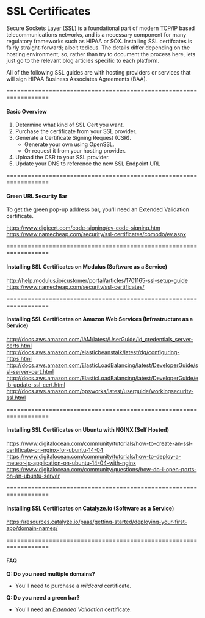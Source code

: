 SSL Certificates  
=================================
Secure Sockets Layer (SSL) is a foundational part of modern [TCP](http://en.wikipedia.org/wiki/Transport_Layer_Security)/IP based telecommunications networks, and is a necessary component for many regulatory frameworks such as HIPAA or SOX.  Installing SSL certifcates is fairly straight-forward; albeit tedious.  The details differ depending on the hosting environment; so, rather than try to document the process here, lets just go to the relevant blog articles specific to each platform. 

All of the following SSL guides are with hosting providers or services that will sign HIPAA Business Associates Agreements (BAA).  

==================================================================
#### Basic Overview  

1.  Determine what kind of SSL Cert you want.
2.  Purchase the certificate from your SSL provider.
3.  Generate a Certificate Signing Request (CSR).
    - Generate your own using OpenSSL.
    - Or request it from your hosting provider.
4.  Upload the CSR to your SSL provider.
5.  Update your DNS to reference the new SSL Endpoint URL


==================================================================
#### Green URL Security Bar    
To get the green pop-up address bar, you'll need an Extended Validation certificate.

https://www.digicert.com/code-signing/ev-code-signing.htm  
https://www.namecheap.com/security/ssl-certificates/comodo/ev.aspx  


==================================================================
#### Installing SSL Certificates on Modulus (Software as a Service)

http://help.modulus.io/customer/portal/articles/1701165-ssl-setup-guide  
https://www.namecheap.com/security/ssl-certificates/  

==================================================================
#### Installing SSL Certificates on Amazon Web Services (Infrastructure as a Service)

http://docs.aws.amazon.com/IAM/latest/UserGuide/id_credentials_server-certs.html
http://docs.aws.amazon.com/elasticbeanstalk/latest/dg/configuring-https.html
http://docs.aws.amazon.com/ElasticLoadBalancing/latest/DeveloperGuide/ssl-server-cert.html
http://docs.aws.amazon.com/ElasticLoadBalancing/latest/DeveloperGuide/elb-update-ssl-cert.html
http://docs.aws.amazon.com/opsworks/latest/userguide/workingsecurity-ssl.html

==================================================================
#### Installing SSL Certificates on Ubuntu with NGINX (Self Hosted)
https://www.digitalocean.com/community/tutorials/how-to-create-an-ssl-certificate-on-nginx-for-ubuntu-14-04  
https://www.digitalocean.com/community/tutorials/how-to-deploy-a-meteor-js-application-on-ubuntu-14-04-with-nginx  
https://www.digitalocean.com/community/questions/how-do-i-open-ports-on-an-ubuntu-server  


==================================================================
#### Installing SSL Certificates on Catalyze.io (Software as a Service)

https://resources.catalyze.io/paas/getting-started/deploying-your-first-app/domain-names/

==================================================================
#### FAQ  

**Q: Do you need multiple domains?**  
- You'll need to purchase a _wildcard_ certificate.

**Q: Do you need a green bar?**  
- You'll need an _Extended Validation_ certificate.







